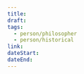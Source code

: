```yaml
---
title: 
draft: 
tags:
  - person/philosopher
  - person/historical
link: 
dateStart: 
dateEnd:
---
```

